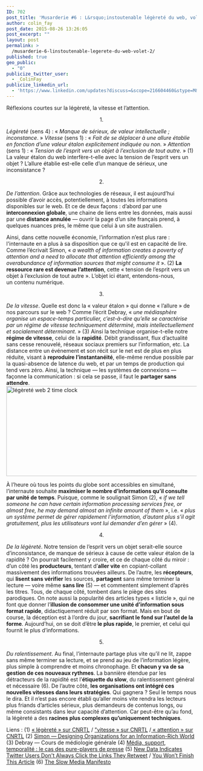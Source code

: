 ```yaml
---
ID: 702
post_title: 'Musarderie #6 : L&rsquo;instoutenable légèreté du web, volet 2'
author: colin_fay
post_date: 2015-08-26 13:26:05
post_excerpt: ""
layout: post
permalink: >
  /musarderie-6-linstoutenable-legerete-du-web-volet-2/
published: true
geo_public:
  - "0"
publicize_twitter_user:
  - _ColinFay
publicize_linkedin_url:
  - 'https://www.linkedin.com/updates?discuss=&scope=216604460&stype=M&topic=6042280657923633152&type=U&a=CM6Q'
---
```

Réflexions courtes sur la légèreté, la vitesse et l’attention.

<!--more-->
<p style="text-align: center;">1.</p>
<em>Légèreté </em>(sens 4) : « <em>Manque de sérieux, de valeur intellectuelle ; inconstance</em>. »
<em>Vitesse</em> (sens 1) : « <em>Fait de se déplacer à une allure établie en fonction d’une valeur étalon explicitement indiquée ou non.</em> »
<em>Attention</em> (sens 1) : « <em>Tension de l’esprit vers un objet à l’exclusion de tout autre.</em> » (1)
La valeur étalon du web interfère-t-elle avec la tension de l’esprit vers un objet ? L’allure établie est-elle celle d’un manque de sérieux, une inconsistance ?
<p style="text-align: center;">2.</p>
<em>De l’attention</em>. Grâce aux technologies de réseaux, il est aujourd’hui possible d’avoir accès, potentiellement, à toutes les informations disponibles sur le web. Et ce de deux façons : d’abord par une <strong>interconnexion globale</strong>, une chaine de liens entre les données, mais aussi par une<strong> distance annulée</strong> — ouvrir la page d’un site français prend, à quelques nuances près, le même que celui à un site australien.

Ainsi, dans cette nouvelle économie, l’information n’est plus rare : l'internaute en a plus à sa disposition que ce qu'il est en capacité de lire. Comme l’écrivait Simon, « <em>a wealth of information creates a poverty of attention and a need to allocate that attention efficiently among the overabundance of information sources that might consume it</em> ». (2) <strong>La ressource rare est devenue l’attention</strong>, cette « tension de l’esprit vers un objet à l’exclusion de tout autre ». L’objet ici étant, entendons-nous, un contenu numérique.
<p style="text-align: center;">3.</p>
<em>De la vitesse</em>. Quelle est donc la « valeur étalon » qui donne « l’allure » de nos parcours sur le web ? Comme l’écrit Debray, « <em>une médiasphère organise un espace-temps particulier, c’est-à-dire qu’elle se caractérise par un régime de vitesse techniquement déterminé, mais intellectuellement et socialement déterminant</em>. » (3) Ainsi la technique organise-t-elle notre <strong>régime de vitesse</strong>, celui de la <strong>rapidité</strong>. Débit grandissant, flux d’actualité sans cesse renouvelé, réseaux sociaux premiers sur l’information, etc. La distance entre un événement et son récit sur le net est de plus en plus réduite, visant à <strong>reproduire l’instantanéité</strong>, elle-même rendue possible par la quasi-absence de latence du web, et par un temps de production qui tend vers zéro. Ainsi, la technique — les systèmes de connexions — façonne la communication : si cela se passe, il faut le <strong>partager sans attendre</strong>.

<img class="aligncenter size-full wp-image-698" src="http://cf.data-bzh.fr/wp-content/uploads/2015/08/time.jpg" alt="légèreté web 2 time clock" width="639" height="238" />

À l’heure où tous les points du globe sont accessibles en simultané, l’internaute souhaite <strong>maximiser le nombre d’informations qu’il consulte par unité de temps</strong>. Puisque, comme le soulignait Simon (2), « <em>if we tell someone he can have certain information processing services free, or almost free, he may demand almost an infinite amount of them</em> », i.e. « <em>plus un système permet de gérer rapidement l’information, d’autant plus s’il agit gratuitement, plus les utilisateurs vont lui demander d’en gérer</em> » (4).
<p style="text-align: center;">4.</p>
<em>De la légèreté</em>. Notre tension de l’esprit vers un objet serait-elle source d’inconsistance, de manque de sérieux à cause de cette valeur étalon de la rapidité ? On pourrait facilement y croire, et ce de chaque côté du miroir : d’un côté les <strong>producteurs</strong>, tentant d’<strong>aller vite</strong> en copiant-collant massivement des informations trouvées ailleurs. De l’autre, les <strong>récepteurs</strong>, qui <strong>lisent sans vérifier</strong> les sources, <strong>partagent</strong> sans même terminer la lecture — voire même <strong>sans lire</strong> (5) — et commentent simplement d’après les titres. Tous, de chaque côté, tombent dans le piège des sites parodiques. On note aussi la popularité des articles types « listicle », qui ne font que donner l’<strong>illusion de consommer une unité d’information sous format rapide</strong>, didactiquement réduit par son format. Mais en bout de course, la déception est à l’ordre du jour, <strong>sacrifiant le fond sur l’autel de la forme</strong>. Aujourd’hui, on se doit d’être<strong> le plus rapide</strong>, le premier, et celui qui fournit le plus d’informations.
<p style="text-align: center;">5.</p>
<em>Du ralentissement</em>. Au final, l’internaute partage plus vite qu’il ne lit, zappe sans même terminer sa lecture, et se prend au jeu de l’information légère, plus simple à comprendre et moins chronophage. Et <strong>chacun y va de sa gestion de ces nouveaux rythmes</strong>. La bannière étendue par les détracteurs de la rapidité est l’<strong>étiquette du slow</strong>, du ralentissement général et nécessaire (6). De l’autre côté, <strong>les organisations ont intégré ces nouvelles vitesses dans leurs stratégies</strong>. Qui gagnera ? Seul le temps nous le dira. Et il n’est pas encore établi qu’aller moins vite rendra les lecteurs plus friands d’articles sérieux, plus demandeurs de contenus longs, ou même consistants dans leur capacité d’attention. Car peut-être qu’au fond, la légèreté a des <strong>racines plus complexes qu’uniquement techniques</strong>.

Liens :
(1) <a href="http://www.cnrtl.fr/definition/légèreté" target="_blank">« légèreté » sur CNRTL</a> / <a href="http://www.cnrtl.fr/definition/vitesse" target="_blank">"vitesse » sur CNRTL</a> /<a href="http://www.cnrtl.fr/definition/attention" target="_blank"> « attention » sur CNRTL</a>
(2) <a href="http://zeus.zeit.de/2007/39/simon.pdf" target="_blank">Simon — Designing Organizations for an Information-Rich World</a>
(3) Debray — Cours de médiologie générale
(4) <a href="http://dumas.ccsd.cnrs.fr/dumas-01130211/document" target="_blank">Média, support, temporalité : le cas des pure-players de presse</a>
(5) <a href="http://blog.hubspot.com/blog/tabid/6307/bid/33815/New-Data-Indicates-Twitter-Users-Don-t-Always-Click-the-Links-They-Retweet-INFOGRAPHIC.aspx" target="_blank">New Data Indicates Twitter Users Don't Always Click the Links They Retweet</a> / <a href="http://www.slate.com/articles/technology/technology/2013/06/how_people_read_online_why_you_won_t_finish_this_article.single.html" target="_blank">You Won’t Finish This Article</a>
(6) <a href="http://en.slow-media.net/manifesto" target="_blank">The Slow Media Manifesto</a>